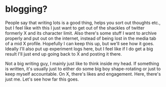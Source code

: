 # blogging?

People say that writing lots is a good thing, helps you sort out thoughts etc., but I feel like with this I just want to get out of the shackles of twitter formerly X and its character limit. Also there's some stuff I want to archive properly and put out on the internet, instead of being lost in the media tab of a mid X profile. Hopefully I can keep this up, but we'll see how it goes. Ideally I'll also put up experiment logs here, but I feel like if I do get a big result I'll just end up going back to X and posting it there. 

Not a big writing guy, I mainly just like to think inside my head. If something is written, it's usually just to either do some big boy shape-rotating or just to keep myself accountable. On X, there's likes and engagement. Here, there's just me. Let's see how far this goes.